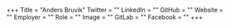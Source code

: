 +++
Title = "Anders Bruvik"
Twitter = ""
LinkedIn = ""
GitHub = ""
Website = ""
Employer = ""
Role = ""
Image = ""
GitLab = ""
Facebook = ""
+++
